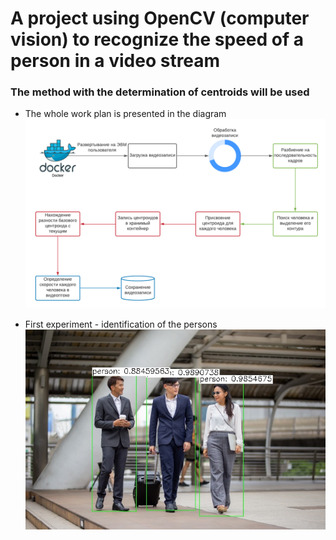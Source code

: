 # A project using OpenCV (computer vision) to recognize the speed of a person in a video stream

### The method with the determination of centroids will be used

- The whole work plan is presented in the diagram
![Image alt](Speed_determination_diagram.jpg)

- First experiment - identification of the persons
![Image alt](first_detection.jpg)
